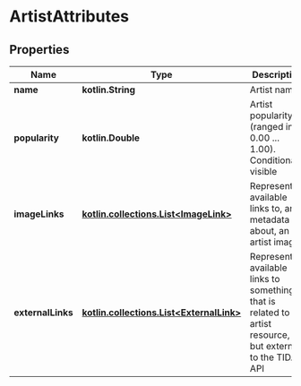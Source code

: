 
# ArtistAttributes

## Properties
Name | Type | Description | Notes
------------ | ------------- | ------------- | -------------
**name** | **kotlin.String** | Artist name | 
**popularity** | **kotlin.Double** | Artist popularity (ranged in 0.00 ... 1.00). Conditionally visible | 
**imageLinks** | [**kotlin.collections.List&lt;ImageLink&gt;**](ImageLink.md) | Represents available links to, and metadata about, an artist images |  [optional]
**externalLinks** | [**kotlin.collections.List&lt;ExternalLink&gt;**](ExternalLink.md) | Represents available links to something that is related to an artist resource, but external to the TIDAL API |  [optional]



